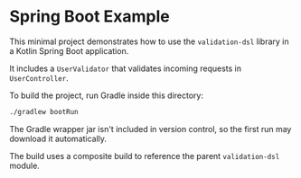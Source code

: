 # Spring Boot Example

This minimal project demonstrates how to use the `validation-dsl` library in a Kotlin Spring Boot application.

It includes a `UserValidator` that validates incoming requests in `UserController`.

To build the project, run Gradle inside this directory:

```bash
./gradlew bootRun
```

The Gradle wrapper jar isn't included in version control, so the first run may
download it automatically.

The build uses a composite build to reference the parent `validation-dsl` module.
